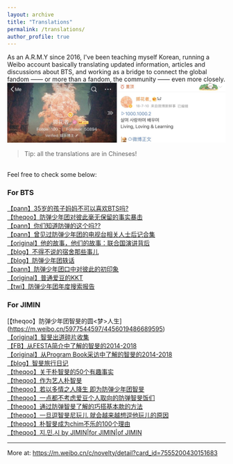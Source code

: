 ```yaml
---
layout: archive
title: "Translations"
permalink: /translations/
author_profile: true
---
```


As an A.R.M.Y since 2016, I've been teaching myself Korean, running a Weibo account basically translating updated information, articles and discussions about BTS, and working as a bridge to connect the global fandom —— or more than a fandom, the community —— even more closely.
![Account](/images/Account.JPG)

> Tip: all the translations are in Chineses! 

<br/>
Feel free to check some below:

### For BTS

[【pann】35岁的孩子妈妈不可以喜欢BTS吗?](https://m.weibo.cn/5977544597/4306717124800429)
<br/>
[【theqoo】防弹少年团对彼此毫无保留的事实暴击](https://m.weibo.cn/5977544597/4314174370234159)
<br/>
[【pann】你们知道防弹的这个吗??](https://m.weibo.cn/5977544597/4333747308015141)
<br/>
[【pann】曾见过防弹少年团的电视台相关人士后记合集](https://m.weibo.cn/5977544597/4338498222363720)
<br/>
[【original】他的故事，他们的故事：联合国演讲背后](https://m.weibo.cn/5977544597/4289317461372177)
<br/>
[【blog】不得不说的宿舍那些事儿](https://m.weibo.cn/5977544597/4306946209627507)
<br/>
[【blog】防弹少年团轶话](https://m.weibo.cn/5977544597/4310287534974614)
<br/>
[【pann】防弹少年团口中对彼此的初印象](https://m.weibo.cn/5977544597/4310892730320859)
<br/>
[【original】普通爱豆的KKT](https://m.weibo.cn/5977544597/4355960694511548)
<br/>
[【twi】防弹少年团年度搜索报告](https://m.weibo.cn/5977544597/4463773383163552)


### For JIMIN

[【theqoo】防弹少年团智旻的圆<梦>人生] (https://m.weibo.cn/5977544597/4456019486689595)
<br/>
[【original】智旻出道碎片收集](https://m.weibo.cn/5977544597/4354737467395324)
<br/>
[【FB】从FESTA简介中了解的智旻的2014-2018](https://m.weibo.cn/5977544597/4350144822558162)
<br/>
[【original】从Program Book采访中了解的智旻的2014-2018](https://m.weibo.cn/5977544597/4271230951721384)
<br/>
[【blog】智旻旅行日记](https://m.weibo.cn/5977544597/4269777998975434)
<br/>
[【theqoo】关于朴智旻的50个有趣事实](https://m.weibo.cn/5977544597/4301506532344079)
<br/>
[【theqoo】作为艺人朴智旻](https://m.weibo.cn/5977544597/4420581766425706)
<br/>
[【theqoo】若以多情之人降生 即为防弹少年团智旻](https://m.weibo.cn/5977544597/4336415833224406)
<br/>
[【theqoo】一点都不考虑爱豆个人取向的防弹智旻饭们](https://m.weibo.cn/5977544597/4391097318954150)
<br/>
[【theqoo】通过防弹智旻了解的巧搭基本款的方法](https://m.weibo.cn/5977544597/4388202699892689)
<br/>
[【theqoo】一旦逗智旻尼玩儿 就会越来越想逗他玩儿的原因](https://m.weibo.cn/5977544597/4374658918381943)
<br/>
[【theqoo】朴智旻成为chim不乐的100个理由](https://m.weibo.cn/5977544597/4363792735348948)
<br/>
[【theqoo】지.민.시 by JIMIN|for JIMIN|of JIMIN](https://m.weibo.cn/5977544597/4361747982784387)
<br/>


---
More at: https://m.weibo.cn/c/novelty/detail?card_id=7555200430151683


